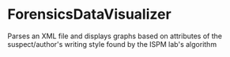 # ForensicsDataVisualizer
Parses an XML file and displays graphs based on attributes of the suspect/author's writing style found by the ISPM lab's algorithm
